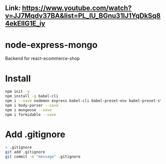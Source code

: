 ## Link:  https://www.youtube.com/watch?v=JJ7Mqdv37BA&list=PL_lU_BGnu31IJ1YqDkSq84ekElIG1E_iy
# node-express-mongo
 Backend for react-ecommerce-shop

# Install 

```bash
npm init -y
npm install -g babel-cli
npm i --save nodemon express babel-cli babel-preset-env babel-preset-stage-0 dotenv
npm i body-parser --save
npm i mongoose --save
npm i formidable --save
```

# Add .gitignore

```bash
> .gitignore
git add .gitignore
git commit -m "message" .gitignore
```